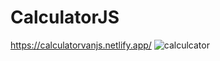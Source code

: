 # CalculatorJS
 https://calculatorvanjs.netlify.app/
![calculcator](https://user-images.githubusercontent.com/46694915/159165412-129d8ad6-508a-463a-9095-b62d1ebeb974.jpeg)
